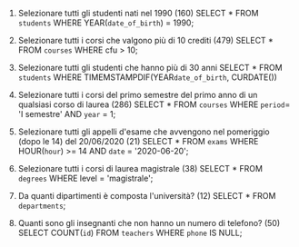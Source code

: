 1. Selezionare tutti gli studenti nati nel 1990 (160)
SELECT * 
FROM `students` 
WHERE YEAR(`date_of_birth`) = 1990;

2. Selezionare tutti i corsi che valgono più di 10 crediti (479)
SELECT * 
FROM `courses`
WHERE cfu > 10;

3. Selezionare tutti gli studenti che hanno più di 30 anni
SELECT * 
FROM `students` 
WHERE TIMEMSTAMPDIF(YEAR`date_of_birth`, CURDATE())
<!-- WHERE date_of_birth < '1992-04-21'; -->

4. Selezionare tutti i corsi del primo semestre del primo anno di un qualsiasi corso di laurea (286)
SELECT * 
FROM `courses` 
WHERE `period`= 'I semestre' AND `year` = 1;

5. Selezionare tutti gli appelli d'esame che avvengono nel pomeriggio (dopo le 14) del 20/06/2020 (21)
SELECT * 
FROM `exams` 
WHERE HOUR(`hour`) >= 14 AND `date` = '2020-06-20';

6. Selezionare tutti i corsi di laurea magistrale (38)
SELECT * 
FROM `degrees`
WHERE level = 'magistrale';

7. Da quanti dipartimenti è composta l'università? (12)
SELECT * 
FROM `departments`;

8. Quanti sono gli insegnanti che non hanno un numero di telefono? (50)
SELECT COUNT(`id`) 
FROM `teachers` 
WHERE `phone` IS NULL;